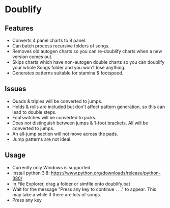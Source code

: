 # Doublify
## Features
- Converts 4 panel charts to 8 panel.
- Can batch process recursive folders of songs.
- Removes old autogen charts so you can re-doublify charts when a new version comes out.
- Skips charts which have non-autogen double charts so you can doublify your whole Songs folder and you won't lose anything.
- Generates patterns suitable for stamina & footspeed.

## Issues
- Quads & triples will be converted to jumps.
- Holds & rolls are included but don't affect pattern generation, so this can lead to double steps.
- Footswitches will be converted to jacks.
- Does not distinguish between jumps & 1-foot brackets. All will be converted to jumps.
- An all-jump section will not move across the pads.
- Jump patterns are not ideal.

## Usage
- Currently only Windows is supported.
- Install python 3.8: https://www.python.org/downloads/release/python-380/
- In File Explorer, drag a folder or simfile onto doublify.bat
- Wait for the message "Press any key to continue . . ." to appear. This may take a while if there are lots of songs.
- Press any key

